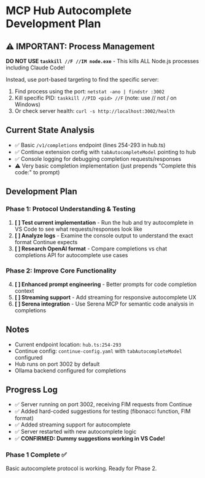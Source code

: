 # MCP Hub Autocomplete Development Plan

## ⚠️ IMPORTANT: Process Management
**DO NOT USE `taskkill //F //IM node.exe`** - This kills ALL Node.js processes including Claude Code!

Instead, use port-based targeting to find the specific server:
1. Find process using the port: `netstat -ano | findstr :3002`
2. Kill specific PID: `taskkill //PID <pid> //F` (note: use // not / on Windows)
3. Or check server health: `curl -s http://localhost:3002/health`

## Current State Analysis
- ✅ Basic `/v1/completions` endpoint (lines 254-293 in hub.ts)
- ✅ Continue extension config with `tabAutocompleteModel` pointing to hub
- ✅ Console logging for debugging completion requests/responses
- ⚠️ Very basic completion implementation (just prepends "Complete this code:" to prompt)

## Development Plan

### Phase 1: Protocol Understanding & Testing
1. **[ ] Test current implementation** - Run the hub and try autocomplete in VS Code to see what requests/responses look like
2. **[ ] Analyze logs** - Examine the console output to understand the exact format Continue expects
3. **[ ] Research OpenAI format** - Compare completions vs chat completions API for autocomplete use cases

### Phase 2: Improve Core Functionality
4. **[ ] Enhanced prompt engineering** - Better prompts for code completion context
5. **[ ] Streaming support** - Add streaming for responsive autocomplete UX
6. **[ ] Serena integration** - Use Serena MCP for semantic code analysis in completions

## Notes
- Current endpoint location: `hub.ts:254-293`
- Continue config: `continue-config.yaml` with `tabAutocompleteModel` configured
- Hub runs on port 3002 by default
- Ollama backend configured for completions

## Progress Log
- ✅ Server running on port 3002, receiving FIM requests from Continue
- ✅ Added hard-coded suggestions for testing (fibonacci function, FIM format)
- ✅ Added streaming support for autocomplete
- ✅ Server restarted with new autocomplete logic
- ✅ **CONFIRMED: Dummy suggestions working in VS Code!**

### Phase 1 Complete ✅
Basic autocomplete protocol is working. Ready for Phase 2.

